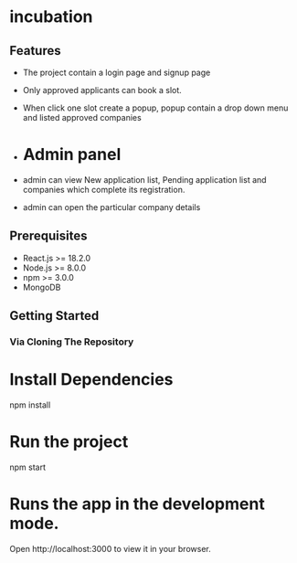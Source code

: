 # incubation

## Features

* The project contain a login page and signup page
* Only approved applicants can book a slot.
* When click one slot create a popup, popup contain a drop down menu and listed approved companies

* # Admin panel
* admin can view New application list, Pending application list and companies which complete its registration.
* admin can open the particular company details

## Prerequisites

* React.js >= 18.2.0
* Node.js >= 8.0.0
* npm >= 3.0.0
* MongoDB

## Getting Started

### Via Cloning The Repository

# Install Dependencies
npm install

# Run the project
npm start

# Runs the app in the development mode.
Open http://localhost:3000 to view it in your browser.
